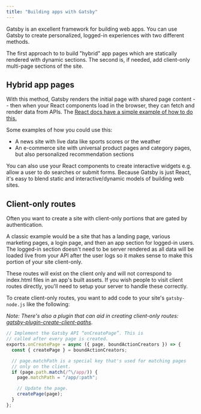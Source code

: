 ```yaml
---
title: "Building apps with Gatsby"
---
```


Gatsby is an excellent framework for building web apps. You can use Gatsby to create personalized, logged-in experiences with two different methods. 

The first approach to to build "hybrid" app pages which are statically rendered with dynamic sections. The second is, if needed, add client-only multi-page sections of the site.

## Hybrid app pages

With this method, Gatsby renders the initial page with shared page content -- then when your React components load in the browser, they can fetch and render data from APIs. The [React docs have a simple example of how to do this.](https://reactjs.org/docs/faq-ajax.html)

Some examples of how you could use this:

* A news site with live data like sports scores or the weather
* An e-commerce site with universal product pages and category pages, but also personalized recommendation sections

You can also use your React components to create interactive widgets e.g. allow a user to do searches or submit forms. Because Gatsby is just React, it's easy to blend static and interactive/dynamic models of building web sites.

## Client-only routes

Often you want to create a site with client-only portions that are gated by authentication. 

A classic example would be a site that has a landing page, various marketing pages, a login page, and then an app section for logged-in users. The logged-in section doesn't need to be server rendered as all data will be loaded live from your API after the user logs so it makes sense to make this portion of your site client-only.

These routes will exist on the client only and will not correspond to index.html files in an app's built assets. If you wish people to visit client routes directly, you'll need to setup your server to handle these correctly.

To create client-only routes, you want to add code to your site's `gatsby-node.js` like the following:

_Note: There's also a plugin that can aid in creating client-only routes:
[gatsby-plugin-create-client-paths](/packages/gatsby-plugin-create-client-paths/)_.

```javascript
// Implement the Gatsby API “onCreatePage”. This is
// called after every page is created.
exports.onCreatePage = async ({ page, boundActionCreators }) => {
  const { createPage } = boundActionCreators;

  // page.matchPath is a special key that's used for matching pages
  // only on the client.
  if (page.path.match(/^\/app/)) {
    page.matchPath = "/app/:path";

    // Update the page.
    createPage(page);
  }
};
```
